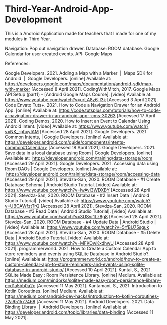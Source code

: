 # Third-Year-Android-App-Development

This is a Android Application made for teachers that I made for one of my modules in Third Year. 

Navigation: Pop out navigation drawer.
Database: ROOM database.
Google Calendar for user created events. 
API: Google Maps





References: 

Google Developers. 2021. Adding a Map with a Marker  |  Maps SDK for Android  |  Google Developers. [online] Available at: <https://developers.google.com/maps/documentation/android-sdk/map-with-marker> [Accessed 8 April 2021].
CodingWithMitch, 2017. Google Maps API Setup (part1) - [Android Google Maps Course]. [video] Available at: <https://www.youtube.com/watch?v=urLA8z6-l3k> [Accessed 3 April 2021].
Code Envato Tuts+. 2021. How to Code a Navigation Drawer for an Android App. [online] Available at: <https://code.tutsplus.com/tutorials/how-to-code-a-navigation-drawer-in-an-android-app--cms-30263> [Accessed 17 April 2021].
Coding Demos, 2020. How to Insert an Event to Calendar Using Android Intent. [video] Available at: <https://www.youtube.com/watch?v=NK_-phxyIAM> [Accessed 28 April 2021].
Google Developers. 2021. Common Intents, | Google Developers. [online] Available at: https://developer.android.com/guide/components/intents-common#Calendar> [Accessed 18 April 2021].
Google Developers. 2021. Save data in a local database using Room | Google Developers. [online] Available at:  <https://developer.android.com/training/data-storage/room> [Accessed 29 April 2021].
Google Developers. 2021. Accessing data using Room DAOs | Google Developers. [online] Available at:  <https://developer.android.com/training/data-storage/room/accessing-data> [Accessed 29 April 2021].
Stevdza-San, 2020. ROOM Database - #1 Create Database Schema | Android Studio Tutorial. [video] Available at: <https://www.youtube.com/watch?v=lwAvI3WDXBY> [Accessed 28 April 2021].
Stevdza-San, 2020. ROOM Database - #2 Insert Data | Android Studio Tutorial|. [video] Available at: <https://www.youtube.com/watch?v=UBCAWfztTrQ> [Accessed 28 April 2021].
Stevdza-San, 2020. ROOM Database - #3 Read Data | Android Studio Tutorial|. [video] Available at: <https://www.youtube.com/watch?v=3USvr1Lz8g8> [Accessed 28 April 2021].
Stevdza-San, 2020. ROOM Database - #4 Update Data | Android Studio | [video] Available at: <https://www.youtube.com/watch?v=5rfBU75sguk> [Accessed 28 April 2021].
Stevdza-San, 2020. ROOM Database - #5 Delete Data | Android Studio Tutorial. [video] Available at: <https://www.youtube.com/watch?v=MFKOwKxdhwU> [Accessed 28 April 2021].
programmerworld. 2021. How to Create a Custom Calendar App to store reminders and events using SQLite Database in Android Studio?. [online] Available at: <https://programmerworld.co/android/how-to-create-a-custom-calendar-app-to-store-reminders-and-events-using-sqlite-database-in-android-studio/> [Accessed 10 April 2021].
Kuntal, S., 2021. SQLite Made Easy : Room Persistence Library. [online] Medium. Available at: <https://medium.com/mindorks/sqlite-made-easy-room-persistence-library-ecd1a5bb0a2c> [Accessed 11 May 2021].
Kantamani, S., 2021. Introduction to Kotlin Coroutines. [online] Medium. Available at: <https://medium.com/android-dev-hacks/introduction-to-kotlin-coroutines-72a951577468> [Accessed 11 May 2021].
Android Developers. 2021. Data Binding Library  |  Android Developers. [online] Available at: <https://developer.android.com/topic/libraries/data-binding> [Accessed 11 May 2021].

